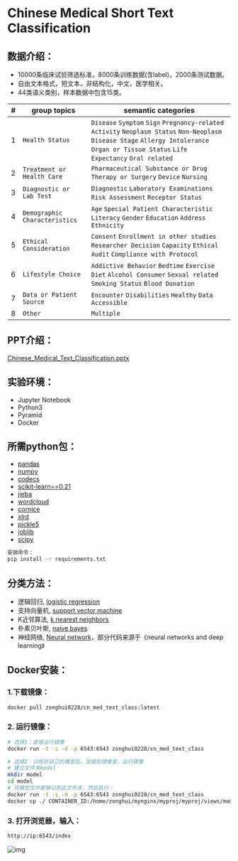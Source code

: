 # Chinese Medical Short Text Classification #

## 数据介绍：
* 10000条临床试验筛选标准，8000条训练数据(含label)，2000条测试数据。
* 自由文本格式，短文本，非结构化，中文，医学相关。   
* 44类语义类别，样本数据中包含15类。  

|#|group topics|semantic categories|
|---|---|----
|1|`Health Status`|`Disease` `Symptom` `Sign` `Pregnancy-related Activity` `Neoplasm Status` `Non-Neoplasm Disease Stage` `Allergy Intolerance` `Organ or Tissue Status` `Life Expectancy` `Oral related`
|2|`Treatment or Health Care`|`Pharmaceutical Substance or Drug` `Therapy or Surgery` `Device` `Nursing`
|3|`Diagnostic or Lab Test`|`Diagnostic` `Laboratory Examinations` `Risk Assessment` `Receptor Status`
|4|`Demographic Characteristics`|`Age` `Special Patient Characteristic` `Literacy` `Gender` `Education` `Address` `Ethnicity`
|5|`Ethical Consideration`|`Consent` `Enrollment in other studies` `Researcher Decision` `Capacity` `Ethical Audit` `Compliance with Protocol`
|6|`Lifestyle Choice`|`Addictive Behavior` `Bedtime` `Exercise` `Diet` `Alcohol Consumer` `Sexual related` `Smoking Status` `Blood Donation`
|7|`Data or Patient Source`|`Encounter` `Disabilities` `Healthy` `Data Accessible`
|8|`Other`|`Multiple`

## PPT介绍：
[Chinese_Medical_Text_Classification.pptx](https://github.com/zonghui0228/cn_med_text_class/blob/master/Chinese_Medical_Text_Classification.pptx)

## 实验环境：
* Jupyter Notebook
* Python3
* Pyramid
* Docker

## 所需python包：
* [pandas](https://pypi.org/project/pandas/)
* [numpy](https://pypi.org/project/numpy/)
* [codecs](https://docs.python.org/3/library/codecs.html)
* [scikit-learn==0.21](https://pypi.org/project/scikit-learn/)
* [jieba](https://pypi.org/project/jieba/)
* [wordcloud](https://pypi.org/project/wordcloud/)
* [cornice](https://pypi.org/project/cornice/)
* [xlrd](https://pypi.org/project/xlrd/)
* [pickle5](https://pypi.org/project/pickle5/)
* [joblib](https://pypi.org/project/joblib/)
* [scipy](https://pypi.org/project/scipy/)  
```Bash
安装命令：
pip install -r requirements.txt
```

## 分类方法：
* 逻辑回归, [logistic regression](https://github.com/zonghui0228/cn_med_text_class/blob/master/notebooks/logistic_regression.ipynb)
* 支持向量机, [support vector machine](https://github.com/zonghui0228/cn_med_text_class/blob/master/notebooks/support_vector_machine.ipynb)
* K近邻算法, [k nearest neighbors](https://github.com/zonghui0228/cn_med_text_class/blob/master/notebooks/k_nearest_neighbors.ipynb)
* 朴素贝叶斯, [naive bayes](https://github.com/zonghui0228/cn_med_text_class/blob/master/notebooks/naive_bayes.ipynb)
* 神经网络, [Neural network](https://github.com/zonghui0228/cn_med_text_class/blob/master/notebooks/neural_network.ipynb)，部分代码来源于《neural networks and deep learning》

## Docker安装：
### 1.下载镜像：
```Bash
docker pull zonghui0228/cn_med_text_class:latest
```
### 2. 运行镜像：

```Bash
# 选择1：直接运行镜像
docker run -t -i -d -p 6543:6543 zonghui0228/cn_med_text_class
```
```Bash
# 选择2：训练好自己的模型后，加载到镜像里，运行镜像
# 建立文件夹model
mkdir model
cd model
# 将模型文件都移动到此文件夹，然后执行：
docker run -t -i -d -p 6543:6543 zonghui0228/cn_med_text_class
docker cp ./ CONTAINER_ID:/home/zonghui/mynginx/myproj/myproj/views/model/mymodel
```
### 3. 打开浏览器，输入：
```Bash
http://ip:6543/index
```

![img](https://github.com/zonghui0228/cn_med_text_class/blob/master/img/docker_6543.png)

